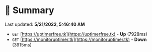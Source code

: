 # 📖 Summary
Last updated: **5/21/2022, 5:46:40 AM**

- `GET` [https://uptimerfree.tk](https://uptimerfree.tk) - **Up** (7928ms)
- `GET` [https://monitoruptimer.tk](https://monitoruptimer.tk) - **Down** (3915ms)
